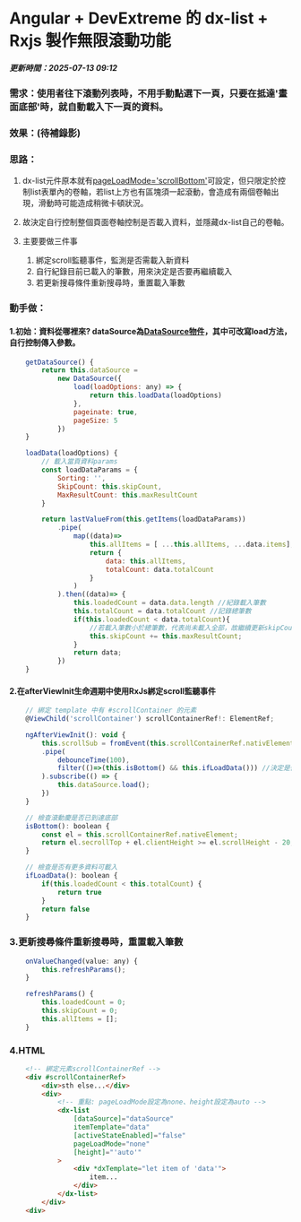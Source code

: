 # **Angular + DevExtreme 的 dx-list + Rxjs 製作無限滾動功能** 
##### 更新時間：2025-07-13 09:12

### 需求：使用者往下滾動列表時，不用手動點選下一頁，只要在抵達'畫面底部'時，就自動載入下一頁的資料。

### 效果：(待補錄影)

### 思路：

1. dx-list元件原本就有[pageLoadMode='scrollBottom'](https://js.devexpress.com/Angular/Documentation/19_1/ApiReference/UI_Widgets/dxList/Configuration/#pageLoadMode "游標顯示")可設定，但只限定於控制list表單內的卷軸，若list上方也有區塊須一起滾動，會造成有兩個卷軸出現，滑動時可能造成稍微卡頓狀況。

2. 故決定自行控制整個頁面卷軸控制是否載入資料，並隱藏dx-list自己的卷軸。

3. 主要要做三件事
    1. 綁定scroll監聽事件，監測是否需載入新資料
    2. 自行紀錄目前已載入的筆數，用來決定是否要再繼續載入
    3. 若更新搜尋條件重新搜尋時，重置載入筆數

### 動手做：
#### 1.初始：資料從哪裡來? dataSource為[DataSource物件](https://js.devexpress.com/Angular/Documentation/ApiReference/Data_Layer/DataSource/)，其中可改寫load方法，自行控制傳入參數。


```javaScript
    getDataSource() {
        return this.dataSource = 
            new DataSource({
                load(loadOptions: any) => {
                    return this.loadData(loadOptions)
                },
                pageinate: true,
                pageSize: 5
            })
    }

    loadData(loadOptions) {
        // 載入當頁資料params
        const loadDataParams = {
            Sorting: '',
            SkipCount: this.skipCount,
            MaxResultCount: this.maxResultCount
        }

        return lastValueFrom(this.getItems(loadDataParams))
            .pipe(
                map((data)=>
                    this.allItems = [ ...this.allItems, ...data.items];
                    return {
                        data: this.allItems,
                        totalCount: data.totalCount
                    }
                )
            ).then((data)=> {
                this.loadedCount = data.data.length //紀錄載入筆數
                this.totalCount = data.totalCount //記錄總筆數
                if(this.loadedCount < data.totalCount){ 
                    //若載入筆數小於總筆數，代表尚未載入全部，故繼續更新skipCount值
                    this.skipCount += this.maxResultCount;
                }
                return data;
            })
    }

```


#### 2.在afterViewInit生命週期中使用RxJs綁定scroll監聽事件

```javaScript
    // 綁定 template 中有 #scrollContainer 的元素
    @ViewChild('scrollContainer') scrollContainerRef!: ElementRef;

    ngAfterViewInit(): void {
        this.scrollSub = fromEvent(this.scrollContainerRef.nativElement, 'scroll').
        .pipe(
            debounceTime(100),
            filter(()=>(this.isBottom() && this.ifLoadData())) //決定是否繼續載入資料
        ).subscribe(() => {
            this.dataSource.load();
        })
    }

    // 檢查滾動慶是否已到達底部
    isBottom(): boolean {
        const el = this.scrollContainerRef.nativeElement;
        return el.secrollTop + el.clientHeight >= el.scrollHeight - 20;
    }

    // 檢查是否有更多資料可載入
    ifLoadData(): boolean {
        if(this.loadedCount < this.totalCount) {
            return true
        }
        return false
    }
```


### 3.更新搜尋條件重新搜尋時，重置載入筆數

```javaScript
    onValueChanged(value: any) {
        this.refreshParams();
    }

    refreshParams() {
        this.loadedCount = 0;
        this.skipCount = 0;
        this.allItems = [];
    }

```

### 4.HTML

```HTML
    <!-- 綁定元素scrollContainerRef -->
    <div #scrollContainerRef> 
        <div>sth else...</div>
        <div>
            <!-- 重點: pageLoadMode設定為none、height設定為auto -->
            <dx-list
                [dataSource]="dataSource"
                itemTemplate="data"
                [activeStateEnabled]="false"
                pageLoadMode="none"
                [height]="'auto'"
            >
                <div *dxTemplate="let item of 'data'">
                    item...
                </div>
            </dx-list>
        </div>
    <div>
    
```








